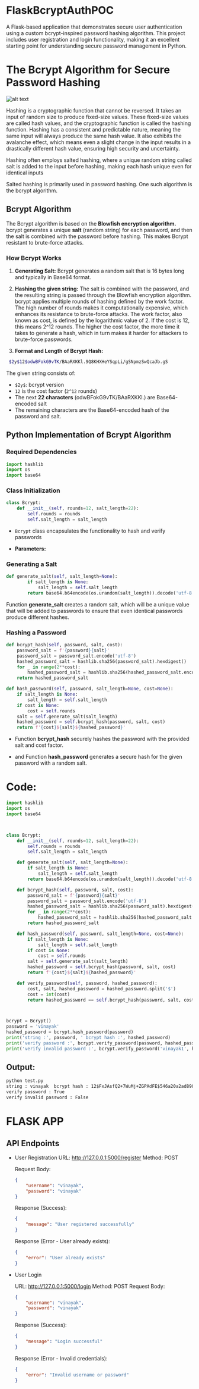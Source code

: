 # FlaskBcryptAuthPOC

A Flask-based application that demonstrates secure user authentication using a custom bcrypt-inspired password hashing algorithm. This project includes user registration and login functionality, making it an excellent starting point for understanding secure password management in Python.


# The Bcrypt Algorithm for Secure Password Hashing

![alt text](https://cdn.hashnode.com/res/hashnode/image/upload/v1733676666017/419a708a-fc72-47b1-96e2-b6a211479dc2.png?w%3D1600%26h%3D840%26fit%3Dcrop%26crop%3Dentropy%26auto%3Dcompress%2Cformat%26format%3Dwebp)


Hashing is a cryptographic function that cannot be reversed. It takes an input of random size to produce fixed-size values. These fixed-size values are called hash values, and the cryptographic function is called the hashing function. Hashing has a consistent and predictable nature, meaning the same input will always produce the same hash value. It also exhibits the avalanche effect, which means even a slight change in the input results in a drastically different hash value, ensuring high security and uncertainty.

Hashing often employs salted hashing, where a unique random string called salt is added to the input before hashing, making each hash unique even for identical inputs

Salted hashing is primarily used in password hashing. One such algorithm is the bcrypt algorithm.

## **Bcrypt Algorithm**

The Bcrypt algorithm is based on the **Blowfish encryption algorithm.** bcrypt generates a unique **salt** (random string) for each password, and then the salt is combined with the password before hashing. This makes Bcrypt resistant to brute-force attacks.

### **How Bcrypt Works**

1. **Generating Salt:**
Bcrypt generates a random salt that is 16 bytes long and typically in Base64 format.

2. **Hashing the given string:**
The salt is combined with the password, and the resulting string is passed through the Blowfish encryption algorithm. bcrypt applies multiple rounds of hashing defined by the work factor. The high number of rounds makes it computationally expensive, which enhances its resistance to brute-force attacks.
The work factor, also known as cost, is defined by the logarithmic value of 2. If the cost is 12, this means 2^12 rounds. The higher the cost factor, the more time it takes to generate a hash, which in turn makes it harder for attackers to brute-force passwords.

3. **Format and Length of Bcrypt Hash:**
```bash
 $2y$12$odwBFokG9vTK/BAaRXKKl.9Q8KHXHeYSqpLi/gSNpmzSwQcaJb.gS
```

The given string consists of:

- `$2y$`: bcrypt version
- `12` is the cost factor (`2^12` rounds)
- The next **22 characters** (odwBFokG9vTK/BAaRXKKl.) are Base64-encoded salt
- The remaining characters are the Base64-encoded hash of the password and salt.

## **Python** Implementation **of Bcrypt Algorithm**

### Required Dependencies

```python
import hashlib
import os
import base64
```

### Class Initialization

```python
class Bcrypt:
    def __init__(self, rounds=12, salt_length=22):
        self.rounds = rounds
        self.salt_length = salt_length
```

- `Bcrypt` class encapsulates the functionality to hash and verify passwords

- **Parameters:**

### Generating a Salt

```python
def generate_salt(self, salt_length=None):
        if salt_length is None:
            salt_length = self.salt_length
        return base64.b64encode(os.urandom(salt_length)).decode('utf-8')[:salt_length]
```

Function **generate_salt** creates a random salt, which will be a unique value that will be added to passwords to ensure that even identical passwords produce different hashes.

### Hashing a Password

```python
def bcrypt_hash(self, password, salt, cost):
    password_salt = f'{password}{salt}'
    password_salt = password_salt.encode('utf-8')
    hashed_password_salt = hashlib.sha256(password_salt).hexdigest()
    for _ in range(2**cost):
        hashed_password_salt = hashlib.sha256(hashed_password_salt.encode('utf-8')).hexdigest()
    return hashed_password_salt

def hash_password(self, password, salt_length=None, cost=None):
    if salt_length is None:
        salt_length = self.salt_length
    if cost is None:
        cost = self.rounds
    salt = self.generate_salt(salt_length)
    hashed_password = self.bcrypt_hash(password, salt, cost)
    return f'{cost}${salt}${hashed_password}'
```

- Function **bcrypt_hash** securely hashes the password with the provided salt and cost factor.

- and Function **hash_password** generates a secure hash for the given password with a random salt.

# Code:

```python
import hashlib
import os
import base64



class Bcrypt:
    def __init__(self, rounds=12, salt_length=22):
        self.rounds = rounds
        self.salt_length = salt_length

    def generate_salt(self, salt_length=None):
        if salt_length is None:
            salt_length = self.salt_length
        return base64.b64encode(os.urandom(salt_length)).decode('utf-8')[:salt_length]

    def bcrypt_hash(self, password, salt, cost):
        password_salt = f'{password}{salt}'
        password_salt = password_salt.encode('utf-8')
        hashed_password_salt = hashlib.sha256(password_salt).hexdigest()
        for _ in range(2**cost):
            hashed_password_salt = hashlib.sha256(hashed_password_salt.encode('utf-8')).hexdigest()
        return hashed_password_salt

    def hash_password(self, password, salt_length=None, cost=None):
        if salt_length is None:
            salt_length = self.salt_length
        if cost is None:
            cost = self.rounds
        salt = self.generate_salt(salt_length)
        hashed_password = self.bcrypt_hash(password, salt, cost)
        return f'{cost}${salt}${hashed_password}'

    def verify_password(self, password, hashed_password):
        cost, salt, hashed_password = hashed_password.split('$')
        cost = int(cost)
        return hashed_password == self.bcrypt_hash(password, salt, cost)



bcrypt = Bcrypt()
password = 'vinayak'
hashed_password = bcrypt.hash_password(password)
print('string :', password, ' bcrypt hash :', hashed_password)
print('verify password :', bcrypt.verify_password(password, hashed_password))
print('verify invalid password :', bcrypt.verify_password('vinayak1', hashed_password))
```

## Output:

```txt
python test.py
string : vinayak  bcrypt hash : 12$FxJAsfQ2+7WuMj+ZGPAdFE$546a20a2ad890186ab661cb4969e8651a6f75eb5d4ffa0706ba4153414b65ea5
verify password : True
verify invalid password : False
```


# FLASK APP

## API Endpoints
- User Registration
    URL: http://127.0.0.1:5000/register
    Method: POST

    Request Body:
    ```json
    {
        "username": "vinayak",
        "password": "vinayak"
    }
    ```
    
    Response (Success):
    ```json
    {
        "message": "User registered successfully"
    }
    ```

    Response (Error - User already exists):
    ```json
    {
        "error": "User already exists"
    }
    ```
- User Login

    URL: http://127.0.0.1:5000/login
    Method: POST
    Request Body:
    ```json
    {
        "username": "vinayak",
        "password": "vinayak"
    }
    ```
    Response (Success):

    ```json
    {
        "message": "Login successful"
    }
    ```

    Response (Error - Invalid credentials):
    ```json
    {
        "error": "Invalid username or password"
    }
    ```





